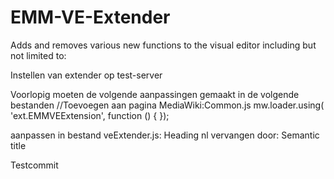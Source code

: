 # EMM-VE-Extender

Adds and removes various new functions to the visual editor including 
but not limited to:


Instellen van extender op test-server

Voorlopig moeten de volgende aanpassingen gemaakt in de volgende bestanden
//Toevoegen aan pagina MediaWiki:Common.js
mw.loader.using( 'ext.EMMVEExtension', function () {
});

aanpassen in bestand veExtender.js:
Heading nl vervangen door: Semantic title

Testcommit
